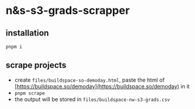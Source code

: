# n&s-s3-grads-scrapper

## installation

```
pnpm i
```

## scrape projects

- create `files/buildspace-so-demoday.html`, paste the html of [https://buildspace.so/demoday](https://buildspace.so/demoday) in it
- `pnpm scrape`
- the output will be stored in `files/buildspace-nw-s3-grads.csv`
